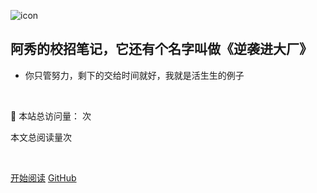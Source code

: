

![icon](icon.ico)

## 阿秀的校招笔记，它还有个名字叫做《逆袭进大厂》

- 你只管努力，剩下的交给时间就好，我就是活生生的例子

<img src="https://img.shields.io/github/stars/forthespada/InterviewGuide" data-origin="https://img.shields.io/github/stars/forthespada/InterviewGuide" alt=""> 
<img src="https://img.shields.io/github/forks/forthespada/InterviewGuide" data-origin="https://img.shields.io/github/forks/forthespada/InterviewGuide" alt="">

<img src="https://img.shields.io/badge/version-v2.0.0-green.svg" data-origin="https://img.shields.io/badge/version-v2.0.0-green.svg" alt=""> 
<img src="https://img.shields.io/github/license/wugenqiang/NoteBook" data-origin="https://img.shields.io/github/license/wugenqiang/NoteBook" alt="">



<br>

👀 本站总访问量：<span id="busuanzi_value_site_pv"></span> 次
</span>
<span id="busuanzi_container_site_uv" style='display:none'>
    | 🚴‍♂️ 本站总访客数：<span id="busuanzi_value_site_uv"></span> 人
</span>

<span id="busuanzi_container_page_pv">  本文总阅读量<span id="busuanzi_value_page_pv"></span>次 </span>

<br>

[开始阅读](/README.md) [GitHub](https://github.com/forthespada/InterviewGuide)

<!-- 背景色 -->

